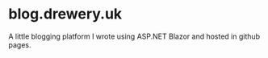 # blog.drewery.uk

A little blogging platform I wrote using ASP.NET Blazor and hosted in github pages.

